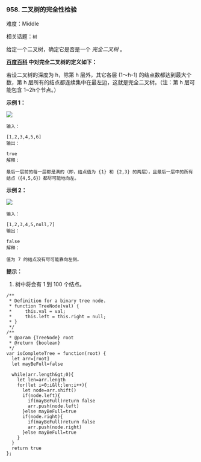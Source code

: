 ### 958. 二叉树的完全性检验

难度：Middle

相关话题：`树`

给定一个二叉树，确定它是否是一个 *完全二叉树* 。



 **[百度百科](https://baike.baidu.com/item/完全二叉树/7773232?fr=aladdin)
中对完全二叉树的定义如下：** 



若设二叉树的深度为 h，除第 h 层外，其它各层 (1～h-1) 的结点数都达到最大个数，第 h 层所有的结点都连续集中在最左边，这就是完全二叉树。（注：第 h 层可能包含 1~2h个节点。）







 **示例 1：** 



![](https://assets.leetcode-cn.com/aliyun-lc-upload/uploads/2018/12/15/complete-binary-tree-1.png)




```
输入：

[1,2,3,4,5,6]
输出：

true
解释：

最后一层前的每一层都是满的（即，结点值为 {1} 和 {2,3} 的两层），且最后一层中的所有结点（{4,5,6}）都尽可能地向左。

```

 **示例 2：** 



![](https://assets.leetcode-cn.com/aliyun-lc-upload/uploads/2018/12/15/complete-binary-tree-2.png)




```
输入：

[1,2,3,4,5,null,7]
输出：

false
解释：

值为 7 的结点没有尽可能靠向左侧。

```





 **提示：** 





1. 树中将会有 1 到 100 个结点。






```
/**
 * Definition for a binary tree node.
 * function TreeNode(val) {
 *     this.val = val;
 *     this.left = this.right = null;
 * }
 */
/**
 * @param {TreeNode} root
 * @return {boolean}
 */
var isCompleteTree = function(root) {
  let arr=[root]
  let mayBeFull=false
  
  while(arr.length&gt;0){
    let len=arr.length
    for(let i=0;i&lt;len;i++){
      let node=arr.shift()
      if(node.left){
        if(mayBeFull)return false
        arr.push(node.left)
      }else mayBeFull=true
      if(node.right){
        if(mayBeFull)return false
        arr.push(node.right)
      }else mayBeFull=true
    }
  }
  return true
};



```
